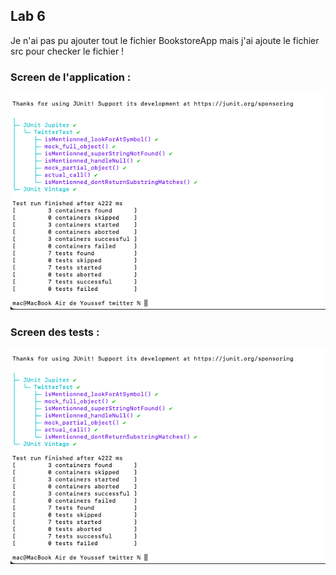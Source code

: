 ## Lab 6

Je n'ai pas pu ajouter tout le fichier BookstoreApp mais j'ai ajoute le fichier src pour checker le fichier !

### Screen de l'application :

![alt text](https://github.com/Youssef2430/seg3503_playground/blob/main/Lab5/screenshots/Twitter.png?raw=true)


### Screen des tests :

![alt text](https://github.com/Youssef2430/seg3503_playground/blob/main/Lab5/screenshots/Twitter.png?raw=true)
